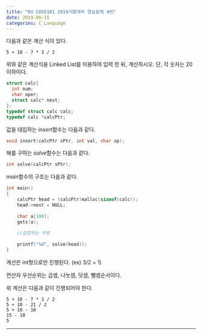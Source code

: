 ```yaml
---
title: "KU COSE101 2019기말대비 연습문제 4번"
date: 2019-06-15
categories: C_Language
---
```


다음과 같은 계산 식이 있다.

```
5 + 10 - 7 * 3 / 2
```

위와 같은 계산식을 Linked List를 이용하여 입력 한 뒤, 계산하시오.
단, 각 숫자는 20 이하이다.

~~~c
struct calc{
  int num;
  char oper;
  struct calc* next;
};
typedef struct calc calc;
typedef calc *calcPtr;
~~~

값을 대입하는 *insert*함수는 다음과 같다.
~~~c
void insert(calcPtr sPtr, int val, char op);
~~~

해를 구하는 *solve*함수는 다음과 같다.
~~~c
int solve(calcPtr sPtr);
~~~

*main*함수의 구조는 다음과 같다.
~~~c
int main()
{
	calcPtr head = (calcPtr)malloc(sizeof(calc));
	head->next = NULL;
	
	char a[100];
	gets(a);
	
	//삽입하는 부분
	
	printf("%d", solve(head));
}
~~~

계산은 int형으로만 진행된다. (ex) 3/2 = 1)

연산자 우선순위는 곱셈, 나눗셈, 덧셈, 뺄셈순서이다.

위 계산은 다음과 같이 진행되어야 한다.
```
5 + 10 - 7 * 3 / 2
5 + 10 - 21 / 2
5 + 10 - 10
15 - 10
5
```

***
